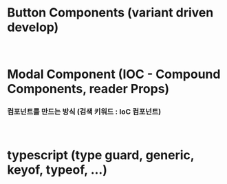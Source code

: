 # Button Components (variant driven develop)

<br />

# Modal Component (IOC - Compound Components, reader Props)

### 컴포넌트를 만드는 방식 (검색 키워드 : IoC 컴포넌트)

<br />

# typescript (type guard, generic, keyof, typeof, ...)
